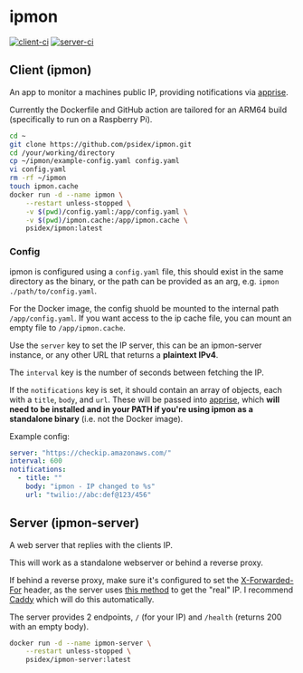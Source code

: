 # ipmon

[![client-ci](https://github.com/psidex/ipmon/actions/workflows/client.yml/badge.svg)](https://github.com/psidex/ipmon/actions/workflows/client.yml)
[![server-ci](https://github.com/psidex/ipmon/actions/workflows/server.yaml/badge.svg)](https://github.com/psidex/ipmon/actions/workflows/server.yaml)

## Client (ipmon)

An app to monitor a machines public IP, providing notifications via [apprise](https://github.com/caronc/apprise).

Currently the Dockerfile and GitHub action are tailored for an ARM64 build (specifically to run on a Raspberry Pi).

```bash
cd ~
git clone https://github.com/psidex/ipmon.git
cd /your/working/directory
cp ~/ipmon/example-config.yaml config.yaml
vi config.yaml
rm -rf ~/ipmon
touch ipmon.cache
docker run -d --name ipmon \
    --restart unless-stopped \
    -v $(pwd)/config.yaml:/app/config.yaml \
    -v $(pwd)/ipmon.cache:/app/ipmon.cache \
    psidex/ipmon:latest
```

### Config

ipmon is configured using a `config.yaml` file, this should exist in the same directory as the binary, or the path can be provided as an arg, e.g. `ipmon ./path/to/config.yaml`.

For the Docker image, the config shuold be mounted to the internal path `/app/config.yaml`. If you want access to the ip cache file, you can mount an empty file to `/app/ipmon.cache`.

Use the `server` key to set the IP server, this can be an ipmon-server instance, or any other URL that returns a **plaintext IPv4**.

The `interval` key is the number of seconds between fetching the IP.

If the `notifications` key is set, it should contain an array of objects, each with a `title`, `body`, and `url`. These will be passed into [apprise](https://github.com/caronc/apprise), which **will need to be installed and in your PATH if you're using ipmon as a standalone binary** (i.e. not the Docker image).

Example config:

```yaml
server: "https://checkip.amazonaws.com/"
interval: 600
notifications:
  - title: ""
    body: "ipmon - IP changed to %s"
    url: "twilio://abc:def@123/456"

```

## Server (ipmon-server)

A web server that replies with the clients IP.

This will work as a standalone webserver or behind a reverse proxy.

If behind a reverse proxy, make sure it's configured to set the [X-Forwarded-For](https://developer.mozilla.org/en-US/docs/Web/HTTP/Headers/X-Forwarded-For) header, as the server uses [this method](https://docs.rs/actix-web/4.3.1/actix_web/dev/struct.ConnectionInfo.html#method.realip_remote_addr) to get the "real" IP. I recommend [Caddy](https://caddyserver.com/) which will do this automatically.

The server provides 2 endpoints, `/` (for your IP) and `/health` (returns 200 with an empty body).

```bash
docker run -d --name ipmon-server \
    --restart unless-stopped \
    psidex/ipmon-server:latest
```
